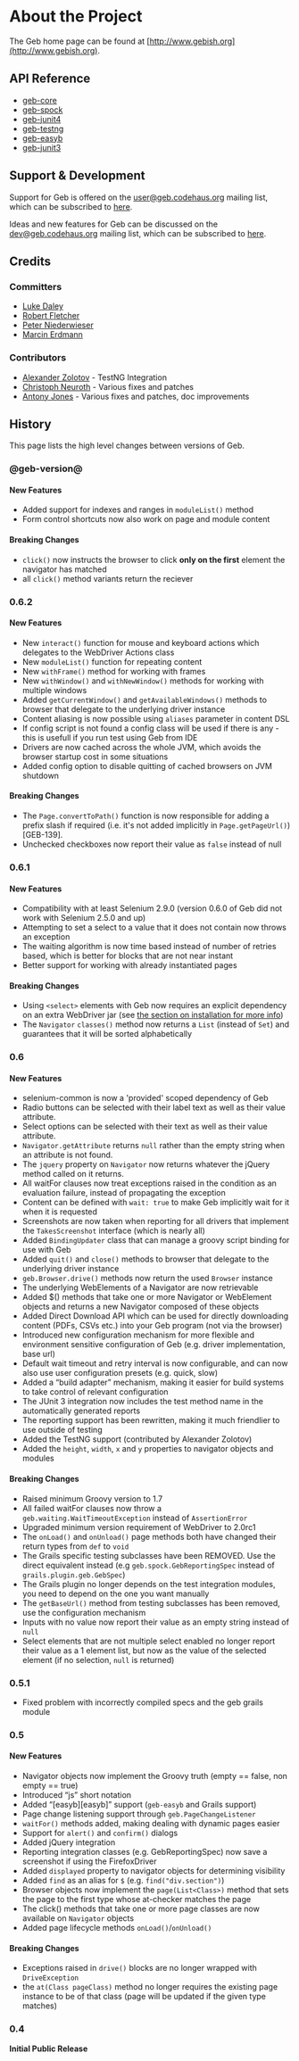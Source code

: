 # About the Project

The Geb home page can be found at [http://www.gebish.org](http://www.gebish.org).

## API Reference

* [geb-core](api/geb-core/index.html)
* [geb-spock](api/geb-spock/index.html)
* [geb-junit4](api/geb-junit4/index.html)
* [geb-testng](api/geb-testng/index.html)
* [geb-easyb](api/geb-easyb/index.html)
* [geb-junit3](api/geb-junit3/index.html)

## Support & Development

Support for Geb is offered on the user@geb.codehaus.org mailing list, which can be subscribed to [here](http://xircles.codehaus.org/lists/user@geb.codehaus.org).

Ideas and new features for Geb can be discussed on the dev@geb.codehaus.org mailing list, which can be subscribed to [here](http://xircles.codehaus.org/lists/dev@geb.codehaus.org).

## Credits

### Committers

* [Luke Daley](http://ldaley.com)
* [Robert Fletcher](http://adhockery.blogspot.com/)
* [Peter Niederwieser](http://pniederw.wordpress.com/)
* [Marcin Erdmann](https://github.com/erdi)

### Contributors

* [Alexander Zolotov](http://github.com/zolotov) - TestNG Integration
* [Christoph Neuroth](http://c089.wordpress.com/) - Various fixes and patches
* [Antony Jones](http://www.desirableobjects.co.uk/) - Various fixes and patches, doc improvements

## History

This page lists the high level changes between versions of Geb.

### @geb-version@

#### New Features

* Added support for indexes and ranges in `moduleList()` method 
* Form control shortcuts now also work on page and module content

#### Breaking Changes
* `click()` now instructs the browser to click **only on the first** element the navigator has matched
* all `click()` method variants return the reciever

### 0.6.2

#### New Features

* New `interact()` function for mouse and keyboard actions which delegates to the WebDriver Actions class
* New `moduleList()` function for repeating content
* New `withFrame()` method for working with frames
* New `withWindow()` and `withNewWindow()` methods for working with multiple windows
* Added `getCurrentWindow()` and `getAvailableWindows()` methods to browser that delegate to the underlying driver instance
* Content aliasing is now possible using `aliases` parameter in content DSL
* If config script is not found a config class will be used if there is any - this is usefull if you run test using Geb from IDE
* Drivers are now cached across the whole JVM, which avoids the browser startup cost in some situations
* Added config option to disable quitting of cached browsers on JVM shutdown

#### Breaking Changes

* The `Page.convertToPath()` function is now responsible for adding a prefix slash if required (i.e. it's not added implicitly in `Page.getPageUrl()`) [GEB-139].
* Unchecked checkboxes now report their value as `false` instead of null

### 0.6.1

#### New Features

* Compatibility with at least Selenium 2.9.0 (version 0.6.0 of Geb did not work with Selenium 2.5.0 and up)
* Attempting to set a select to a value that it does not contain now throws an exception
* The waiting algorithm is now time based instead of number of retries based, which is better for blocks that are not near instant
* Better support for working with already instantiated pages

#### Breaking Changes

* Using `<select>` elements with Geb now requires an explicit dependency on an extra WebDriver jar (see [the section on installation for more info](intro.html#installation__usage))
* The `Navigator` `classes()` method now returns a `List` (instead of `Set`) and guarantees that it will be sorted alphabetically

### 0.6

#### New Features

* selenium-common is now a 'provided' scoped dependency of Geb
* Radio buttons can be selected with their label text as well as their value attribute.
* Select options can be selected with their text as well as their value attribute.
* `Navigator.getAttribute` returns `null` rather than the empty string when an attribute is not found.
* The `jquery` property on `Navigator` now returns whatever the jQuery method called on it returns.
* All waitFor clauses now treat exceptions raised in the condition as an evaluation failure, instead of propagating the exception
* Content can be defined with `wait: true` to make Geb implicitly wait for it when it is requested
* Screenshots are now taken when reporting for all drivers that implement the `TakesScreenshot` interface (which is nearly all)
* Added `BindingUpdater` class that can manage a groovy script binding for use with Geb
* Added `quit()` and `close()` methods to browser that delegate to the underlying driver instance
* `geb.Browser.drive()` methods now return the used `Browser` instance
* The underlying WebElements of a Navigator are now retrievable
* Added $() methods that take one or more Navigator or WebElement objects and returns a new Navigator composed of these objects
* Added Direct Download API which can be used for directly downloading content (PDFs, CSVs etc.) into your Geb program (not via the browser)
* Introduced new configuration mechanism for more flexible and environment sensitive configuration of Geb (e.g. driver implementation, base url)
* Default wait timeout and retry interval is now configurable, and can now also use user configuration presets (e.g. quick, slow)
* Added a “build adapter” mechanism, making it easier for build systems to take control of relevant configuration
* The JUnit 3 integration now includes the test method name in the automatically generated reports
* The reporting support has been rewritten, making it much friendlier to use outside of testing
* Added the TestNG support (contributed by Alexander Zolotov)
* Added the `height`, `width`, `x` and `y` properties to navigator objects and modules

#### Breaking Changes

* Raised minimum Groovy version to 1.7
* All failed waitFor clauses now throw a `geb.waiting.WaitTimeoutException` instead of `AssertionError`
* Upgraded minimum version requirement of WebDriver to 2.0rc1
* The `onLoad()` and `onUnload()` page methods both have changed their return types from `def` to `void`
* The Grails specific testing subclasses have been REMOVED. Use the direct equivalent instead (e.g `geb.spock.GebReportingSpec` instead of `grails.plugin.geb.GebSpec`)
* The Grails plugin no longer depends on the test integration modules, you need to depend on the one you want manually
* The `getBaseUrl()` method from testing subclasses has been removed, use the configuration mechanism
* Inputs with no value now report their value as an empty string instead of `null`
* Select elements that are not multiple select enabled no longer report their value as a 1 element list, but now as the value of the selected element (if no selection, `null` is returned)

### 0.5.1

* Fixed problem with incorrectly compiled specs and the geb grails module

### 0.5

#### New Features

* Navigator objects now implement the Groovy truth (empty == false, non empty == true)
* Introduced “js” short notation
* Added “[easyb][easyb]” support (`geb-easyb` and Grails support)
* Page change listening support through `geb.PageChangeListener`
* `waitFor()` methods added, making dealing with dynamic pages easier
* Support for `alert()` and `confirm()` dialogs
* Added jQuery integration
* Reporting integration classes (e.g. GebReportingSpec) now save a screenshot if using the FirefoxDriver
* Added `displayed` property to navigator objects for determining visibility
* Added `find` as an alias for `$` (e.g. `find("div.section")`)
* Browser objects now implement the `page(List<Class>)` method that sets the page to the first type whose at-checker matches the page
* The click() methods that take one or more page classes are now available on `Navigator` objects
* Added page lifecycle methods `onLoad()`/`onUnload()`

#### Breaking Changes

* Exceptions raised in `drive()` blocks are no longer wrapped with `DriveException`
* the `at(Class pageClass)` method no longer requires the existing page instance to be of that class (page will be updated if the given type matches)

### 0.4

**Initial Public Release**
